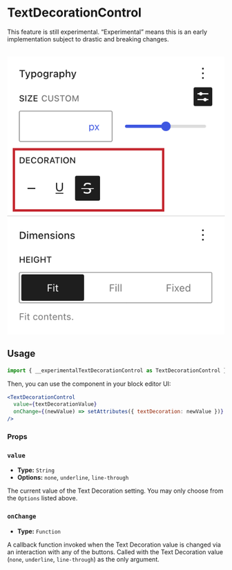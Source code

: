 # TextDecorationControl

<div class="callout callout-alert">
This feature is still experimental. “Experimental” means this is an early implementation subject to drastic and breaking changes.
</div>
<br />

![TextDecorationControl Element in Inspector Control](https://raw.githubusercontent.com/WordPress/gutenberg/HEAD/docs/assets/text-decoration-component.png?raw=true)


## Usage

```jsx
import { __experimentalTextDecorationControl as TextDecorationControl } from '@wordpress/block-editor';
```

Then, you can use the component in your block editor UI:

```jsx
<TextDecorationControl
  value={textDecorationValue}
  onChange={(newValue) => setAttributes({ textDecoration: newValue })}
/>
```

### Props

### `value`

-   **Type:** `String`
-   **Options:** `none`, `underline`, `line-through`

The current value of the Text Decoration setting. You may only choose from the `Options` listed above.

### `onChange`

-   **Type:** `Function`

A callback function invoked when the Text Decoration value is changed via an interaction with any of the buttons. Called with the Text Decoration value (`none`, `underline`, `line-through`) as the only argument.